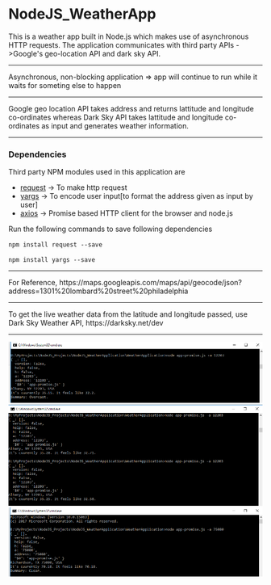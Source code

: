 # NodeJS_WeatherApp
This is a weather app built in Node.js which makes use of asynchronous HTTP requests. The application communicates with third party APIs ->Google's geo-location API and dark sky API.
<hr>

Asynchronous, non-blocking application =>  app will continue to run while it waits for someting else to happen
<hr>
Google geo location API takes address and returns lattitude and longitude co-ordinates whereas Dark Sky API takes lattitude and longitude co-ordinates as input and generates weather information.
<hr>

### Dependencies

Third party NPM modules used in this application are
<ul>
<li><a href="https://www.npmjs.com/package/request">request</a> -> To make http request</li>
<li><a href="https://www.npmjs.com/package/yargs">yargs</a> -> To encode user input[to format the address given as input by user]</li>
  <li><a href="https://www.npmjs.com/package/axios">axios</a> -> Promise based HTTP client for the browser and node.js</li>
</ul>
Run the following commands to save following dependencies

```
npm install request --save
```
```
npm install yargs --save
```
<hr>
For Reference,
https://maps.googleapis.com/maps/api/geocode/json?address=1301%20lombard%20street%20philadelphia

<hr>
To get the live weather data from the latitude and longitude passed, use Dark Sky Weather API, https://darksky.net/dev

<hr>
<img src="https://github.com/patilankita79/NodeJS_WeatherApp/blob/master/screenshots/Screenshot%202017-11-26%2015.47.19.png" />
<img src="https://github.com/patilankita79/NodeJS_WeatherApp/blob/master/screenshots/Screenshot%202017-11-26%2015.46.56.png" />
<img src="https://github.com/patilankita79/NodeJS_WeatherApp/blob/master/screenshots/Screenshot%202017-11-26%2015.59.05.png" />

